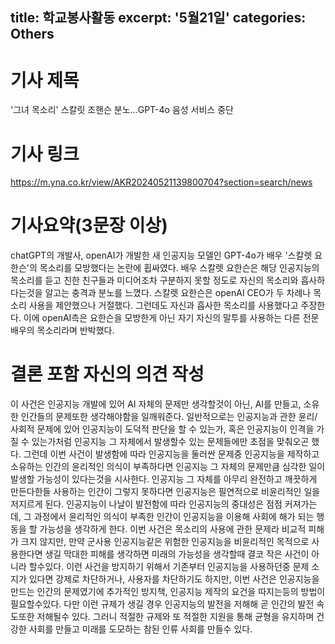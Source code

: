 title: 학교봉사활동
excerpt: '5월21일'
categories: Others
---

# 기사 제목
'그녀 목소리' 스칼릿 조핸슨 분노…GPT-4o 음성 서비스 중단

# 기사 링크
https://m.yna.co.kr/view/AKR20240521139800704?section=search/news

# 기사요약(3문장 이상)
chatGPT의 개발사, openAI가 개발한 새 인공지능 모델인 GPT-4o가 배우 '스칼렛 요한슨'의 목소리를 모방했다는 논란에 휩싸였다. 배우 스칼렛 요한슨은 해당 인공지능의 목소리를 듣고 친한 친구들과 미디어조차 구분하지 못할 정도로 자신의 목소리와 흡사하다는것을 알고는 충격과 분노를 느꼈다. 스칼렛 요한슨은 openAI CEO가 두 차례나 목소리 사용을 제안했으나 거절했다. 그런데도 자신과 흡사한 목소리를 사용했다고 주장한다. 이에 openAI측은 요한슨을 모방한게 아닌 자기 자신의 말투를 사용하는 다른 전문 배우의 목소리라며 반박했다.

# 결론 포함 자신의 의견 작성
이 사건은 인공지능 개발에 있어 AI 자체의 문제만 생각할것이 아닌, AI를 만들고, 소유한 인간들의 문제또한 생각해야함을 일깨워준다.
일반적으로는 인공지능과 관한 윤리/사회적 문제에 있어 인공지능이 도덕적 판단을 할 수 있는가, 혹은 인공지능이 인격을 가질 수 있는가처럼 인공지능 그 자체에서 발생할수 있는 문제들에만 초점을 맞춰오곤 했다. 그런데 이번 사건이 발생함에 따라 인공지능을 둘러싼 문제중 인공지능을 제작하고 소유하는 인간의 윤리적인 의식이 부족하다면 인공지능 그 자체의 문제만큼 심각한 일이 발생할 가능성이 있다는것을 시사한다. 인공지능 그 자체를 아무리 완전하고 깨끗하게 만든다한들 사용하는 인간이 그렇지 못하다면 인공지능은 필연적으로 비윤리적인 일을 저지르게 된다. 인공지능이 나날이 발전함에 따라 인공지능의 중대성은 점점 커져가는데, 그 과정에서 윤리적인 의식이 부족한 인간이 인공지능을 이용해 사회에 해가 되는 행동을 할 가능성을 생각하게 한다. 이번 사건은 목소리의 사용에 관한 문제라 비교적 피해가 크지 않지만, 만약 군사용 인공지능같은 위험한 인공지능을 비윤리적인 목적으로 사용한다면 생길 막대한 피해를 생각하면 미래의 가능성을 생각할때 결코 작은 사건이 아니라 할수있다. 이런 사건을 방지하기 위해서 기존부터 인공지능을 사용하던중 문제 소지가 있다면 강제로 차단하거나, 사용자를 차단하기도 하지만, 이번 사건은 인공지능을 만드는 인간의 문제였기에 추가적인 방지책, 인공지능 제작의 요건을 따지는등의 방법이 필요할수있다. 다만 이런 규제가 생길 경우 인공지능의 발전을 저해해 곧 인간의 발전 속도또한 저해될수 있다. 그러니 적절한 규제와 또 적절한 지원을 통해 균형을 유지하며 건강한 사회를 만들고 미래를 도모하는 참된 인류 사회를 만들수 있다.
